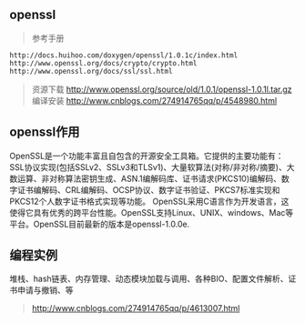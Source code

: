 ## openssl 
> 参考手册 
``` 
http://docs.huihoo.com/doxygen/openssl/1.0.1c/index.html 
http://www.openssl.org/docs/crypto/crypto.html
http://www.openssl.org/docs/ssl/ssl.html
``` 
> 资源下载  http://www.openssl.org/source/old/1.0.1/openssl-1.0.1l.tar.gz  
> 编译安装 http://www.cnblogs.com/274914765qq/p/4548980.html  
 

## openssl作用  
  OpenSSL是一个功能丰富且自包含的开源安全工具箱。它提供的主要功能有：SSL协议实现(包括SSLv2、SSLv3和TLSv1)、大量软算法(对称/非对称/摘要)、大数运算、非对称算法密钥生成、ASN.1编解码库、证书请求(PKCS10)编解码、数字证书编解码、CRL编解码、OCSP协议、数字证书验证、PKCS7标准实现和PKCS12个人数字证书格式实现等功能。
  OpenSSL采用C语言作为开发语言，这使得它具有优秀的跨平台性能。OpenSSL支持Linux、UNIX、windows、Mac等平台。OpenSSL目前最新的版本是openssl-1.0.0e.
  
## 编程实例  
堆栈、hash链表、内存管理、动态模块加载与调用、各种BIO、配置文件解析、证书申请与撤销、等
> http://www.cnblogs.com/274914765qq/p/4613007.html
  
